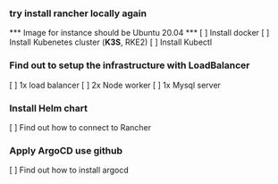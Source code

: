 ### try install rancher locally again
*** Image for instance should be Ubuntu 20.04 ***
[ ] Install docker
[ ] Install Kubenetes cluster (**K3S**, RKE2)
[ ] Install Kubectl

### Find out to setup the infrastructure with LoadBalancer
[ ]  1x load balancer
[ ]  2x Node worker
[ ]  1x Mysql server

### Install Helm chart 
[ ] Find out how to connect to Rancher

### Apply ArgoCD use github
[ ] Find out how to install argocd